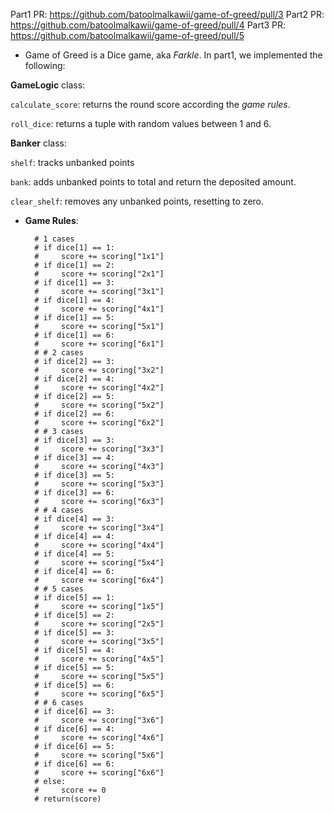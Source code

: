 Part1 PR: https://github.com/batoolmalkawii/game-of-greed/pull/3
Part2 PR: https://github.com/batoolmalkawii/game-of-greed/pull/4
Part3 PR: https://github.com/batoolmalkawii/game-of-greed/pull/5

* Game of Greed is a Dice game, aka _Farkle_. In part1, we implemented the following:

**GameLogic** class:

`calculate_score`: returns the round score according the _game rules_.

`roll_dice`: returns a tuple with random values between 1 and 6.

**Banker** class:
                
`shelf`: tracks unbanked points 

`bank`: adds unbanked points to total and return the deposited amount.

`clear_shelf`: removes any unbanked points, resetting to zero.

* **Game Rules**:

        # 1 cases
        # if dice[1] == 1:
        #     score += scoring["1x1"]
        # if dice[1] == 2:
        #     score += scoring["2x1"]
        # if dice[1] == 3:
        #     score += scoring["3x1"]
        # if dice[1] == 4:
        #     score += scoring["4x1"]
        # if dice[1] == 5:
        #     score += scoring["5x1"]
        # if dice[1] == 6:
        #     score += scoring["6x1"]
        # # 2 cases
        # if dice[2] == 3:
        #     score += scoring["3x2"]
        # if dice[2] == 4:
        #     score += scoring["4x2"]
        # if dice[2] == 5:
        #     score += scoring["5x2"]
        # if dice[2] == 6:
        #     score += scoring["6x2"]
        # # 3 cases
        # if dice[3] == 3:
        #     score += scoring["3x3"]
        # if dice[3] == 4:
        #     score += scoring["4x3"]
        # if dice[3] == 5:
        #     score += scoring["5x3"]
        # if dice[3] == 6:
        #     score += scoring["6x3"]
        # # 4 cases
        # if dice[4] == 3:
        #     score += scoring["3x4"]
        # if dice[4] == 4:
        #     score += scoring["4x4"]
        # if dice[4] == 5:
        #     score += scoring["5x4"]
        # if dice[4] == 6:
        #     score += scoring["6x4"]
        # # 5 cases
        # if dice[5] == 1:
        #     score += scoring["1x5"]
        # if dice[5] == 2:
        #     score += scoring["2x5"]
        # if dice[5] == 3:
        #     score += scoring["3x5"]
        # if dice[5] == 4:
        #     score += scoring["4x5"]
        # if dice[5] == 5:
        #     score += scoring["5x5"]
        # if dice[5] == 6:
        #     score += scoring["6x5"]
        # # 6 cases
        # if dice[6] == 3:
        #     score += scoring["3x6"]
        # if dice[6] == 4:
        #     score += scoring["4x6"]
        # if dice[6] == 5:
        #     score += scoring["5x6"]
        # if dice[6] == 6:
        #     score += scoring["6x6"]
        # else:
        #     score += 0
        # return(score)
